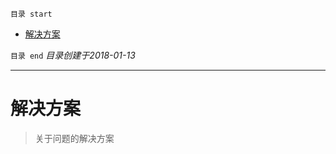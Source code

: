 `目录 start`
 
- [解决方案](#解决方案)

`目录 end` *目录创建于2018-01-13*
****************************************
# 解决方案
> 关于问题的解决方案